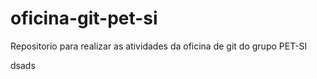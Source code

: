 # oficina-git-pet-si
Repositorio para realizar as atividades da oficina de git do grupo PET-SI

dsads